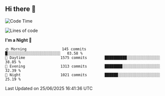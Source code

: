 ## Hi there 👋

<!--
**Wangmerlyn/Wangmerlyn** is a ✨ _special_ ✨ repository because its `README.md` (this file) appears on your GitHub profile.

Here are some ideas to get you started:

- 🔭 I’m currently working on ...
- 🌱 I’m currently learning ...
- 👯 I’m looking to collaborate on ...
- 🤔 I’m looking for help with ...
- 💬 Ask me about ...
- 📫 How to reach me: ...
- 😄 Pronouns: ...
- ⚡ Fun fact: ...
-->
<!--START_SECTION:waka-->
![Code Time](http://img.shields.io/badge/Code%20Time-377%20hrs-blue)

![Lines of code](https://img.shields.io/badge/From%20Hello%20World%20I%27ve%20Written-19.6%20million%20lines%20of%20code-blue)

**I'm a Night 🦉** 

```text
🌞 Morning                145 commits         █░░░░░░░░░░░░░░░░░░░░░░░░   03.58 % 
🌆 Daytime                1575 commits        ██████████░░░░░░░░░░░░░░░   38.85 % 
🌃 Evening                1313 commits        ████████░░░░░░░░░░░░░░░░░   32.39 % 
🌙 Night                  1021 commits        ██████░░░░░░░░░░░░░░░░░░░   25.19 % 
```



 Last Updated on 25/06/2025 16:41:36 UTC
<!--END_SECTION:waka-->
